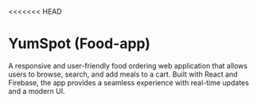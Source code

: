 <<<<<<< HEAD
# YumSpot (Food-app)
A responsive and user-friendly food ordering web application that allows users to browse, search, and add meals to a cart. Built with React and Firebase, the app provides a seamless experience with real-time updates and a modern UI.

